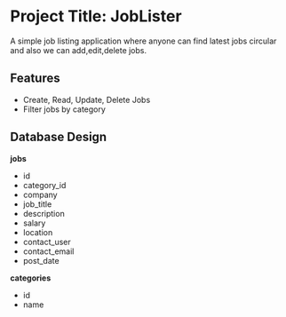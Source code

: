 # Project Title: JobLister

A simple job listing application where anyone can find latest jobs circular and also we can add,edit,delete jobs.

## Features 

* Create, Read, Update, Delete Jobs
* Filter jobs by category

## Database Design

**jobs**
* id
* category_id
* company
* job_title
* description
* salary
* location
* contact_user
* contact_email
* post_date


**categories**
* id
* name
